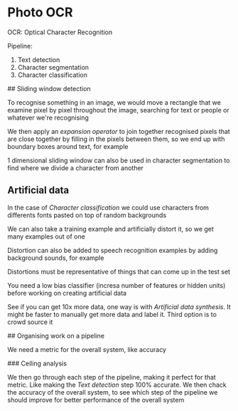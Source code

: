 # Photo OCR

OCR: Optical Character Recognition

Pipeline:

1. Text detection
2. Character segmentation
3. Character classification

## Sliding window detection

To recognise something in an image, we would move a rectangle that we examine pixel by pixel throughout the image, searching for text or people or whatever we're recognising

We then apply an _expansion operator_ to join together recognised pixels that are close together by filling in the pixels between them, so we end up with boundary boxes around text, for example

1 dimensional sliding window can also be used in character segmentation to find where we divide a character from another

## Artificial data

In the case of _Character classification_ we could use characters from differents fonts pasted on top of random backgrounds

We can also take a training example and artificially distort it, so we get many examples out of one

Distortion can also be added to speech recognition examples by adding background sounds, for example

Distortions must be representative of things that can come up in the test set

You need a low bias classifier (incresa number of features or hidden units) before working on creating artificial data

See if you can get 10x more data, one way is with _Artificial data synthesis_. It might be faster to manually get more data and label it. Third option is to crowd source it

## Organising work on a pipeline

We need a metric for the overall system, like accuracy

### Ceiling analysis

We then go through each step of the pipeline, making it perfect for that metric. Like making the _Text detection_ step 100% accurate. We then chack the accuracy of the overall system, to see which step of the pipeline we should improve for better performance of the overall system


